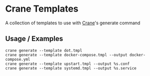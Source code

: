 # Crane Templates
A collection of templates to use with
[Crane](https://github.com/michaelsauter/crane)'s generate command


## Usage / Examples
```
crane generate --template dot.tmpl
crane generate --template docker-compose.tmpl --output docker-compose.yml
crane generate --template upstart.tmpl --output %s.conf
crane generate --template systemd.tmpl --output %s.service
```
